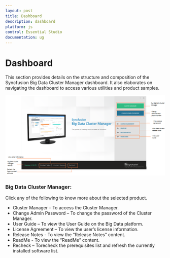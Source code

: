 ```yaml
---
layout: post
title: Dashboard
description: dashboard
platform: js
control: Essential Studio
documentation: ug
---
```


# Dashboard

This section provides details on the structure and composition of the Syncfusion Big Data Cluster Manager dashboard. It also elaborates on navigating the dashboard to access various utilities and product samples.



![](Dashboard_images/Dashboard_img1.png)



### Big Data Cluster Manager:

Click any of the following to know more about the selected product.

* Cluster Manager – To access the Cluster Manager.
* Change Admin Password – To change the password of the Cluster Manager.
* User Guide – To view the User Guide on the Big Data platform.
* License Agreement – To view the user’s license information.
* Release Notes - To view the “Release Notes” content.
* ReadMe - To view the “ReadMe” content.
* Recheck – Torecheck the prerequisites list and refresh the currently installed software list.
